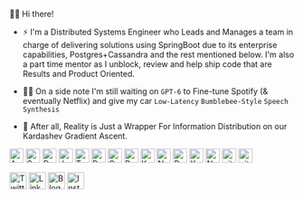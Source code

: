 <!---
Aggre7/Aggre7 is a ✨ special ✨ repository because its `README.md` (this file) appears on your GitHub profile.
You can click the Preview link to take a look at your changes.
--->

 <br/>
👋🏼 Hi there!

- ⚡ I'm a Distributed Systems Engineer who Leads and Manages a team in charge of delivering solutions using SpringBoot due to its enterprise capabilities, Postgres+Cassandra and the rest mentioned below. I'm also a part time mentor as I unblock, review and help ship code that are Results and Product Oriented.
  
- 👨‍💻 On a side note I'm still waiting on `GPT-6` to Fine-tune Spotify (& eventually Netflix) and give my car `Low-Latency` `Bumblebee-Style` `Speech Synthesis`
  
- 🔭 After all, Reality is Just a Wrapper For Information Distribution on our Kardashev Gradient Ascent.

<p>
<img alt="AWS" src="https://img.shields.io/badge/AWS-232F3E?style=flat&logo=amazonwebservices&logoColor=white" height="25px"/>
<img alt="SpringBoot" src="https://img.shields.io/badge/SpringBoot-6DB33F?style=flat-square&logo=Spring&logoColor=white" height="25px"/>
<img alt="Docker" src="https://img.shields.io/badge/docker-257bd6?style=for-the-badge&logo=docker&logoColor=white"  height="25px"/>
<img alt="Java" src="https://img.shields.io/badge/Java-ED8B00?style=for-the-badge&logo=openjdk&logoColor=white" height="25px"/>
<img alt="Typescript" src="https://shields.io/badge/TypeScript-3178C6?logo=TypeScript&logoColor=FFF&style=flat-square"  height="25px"/>
<img alt="Redis" src="https://img.shields.io/badge/Redis-DC382D?style=for-the-badge&logo=redis&logoColor=white" height="25px"/>
<img alt="CassandraDB" src="https://img.shields.io/badge/cassandra-%231287B1.svg?style=for-the-badge&logo=apache-cassandra&logoColor=white" height="25px"/>
<img alt="React" src="https://img.shields.io/badge/React-20232A?style=for-the-badge&logo=react&logoColor=61DAFB" height="25px"/>
<img alt="Kubernetes" src="https://img.shields.io/badge/kubernetes-326CE5?&style=plastic&logo=kubernetes&logoColor=white"  height="25px"/>
<img alt="NextJs" src="https://img.shields.io/badge/Next-black?style=for-the-badge&logo=next.js&logoColor=white" height="25px"/>
<img alt="PostgreSQL" src="https://img.shields.io/badge/postgresql-4169e1?style=for-the-badge&logo=postgresql&logoColor=white"  height="25px"/>
<img alt="Kafka" src="https://img.shields.io/badge/Apache_Kafka-231F20?style=for-the-badge&logo=apache-kafka&logoColor=white"  height="25px"/>
<img alt="Nodejs" src="https://img.shields.io/badge/-Nodejs-43853d?style=flat-square&logo=Node.js&logoColor=white"  height="25px"/>
<img alt="git" src="https://img.shields.io/badge/-Git-F05032?style=flat-square&logo=git&logoColor=white" height="25px"/>
<img alt="github actions" src="https://img.shields.io/badge/-Github_Actions-2088FF?style=flat-square&logo=github-actions&logoColor=white" height="25px"/>
</p>

<p>
  <a href="https://twitter.com/aggreylelei" target="_blank"><img alt="Twitter" src="https://img.shields.io/badge/twitter-%231DA1F2.svg?&style=for-the-badge&logo=twitter&logoColor=white"  height="30px"/></a> <a href="https://www.linkedin.com/in/aggrey-lelei-154429296/" target="_blank"><img alt="LinkedIn" src="https://img.shields.io/badge/linkedin-%230077B5.svg?&style=for-the-badge&logo=linkedin&logoColor=white"  height="30px"/></a> <a href="https://aggreylelei.com/" target="_blank"><img alt="Blog" src="https://img.shields.io/badge/Blog-0A0A0A?style=for-the-badge&logo=dev.to&logoColor=white"  height="30px"/></a> <a href="https://www.instagram.com/aggreylelei" target="_blank"><img alt="Instagram" src="https://img.shields.io/badge/Instagram-E4405F?style=for-the-badge&logo=instagram&logoColor=white"  height="30px"/></a>
</p>

